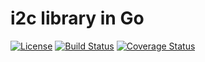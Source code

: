 # i2c library in Go

[![License](http://img.shields.io/:license-mit-blue.svg)](http://doge.mit-license.org)
[![Build Status](https://travis-ci.org/dasfoo/i2c.svg?branch=master)](https://travis-ci.org/dasfoo/i2c)
[![Coverage Status](https://coveralls.io/repos/dasfoo/i2c/badge.svg?branch=master&service=github)](https://coveralls.io/github/dasfoo/i2c?branch=master)
